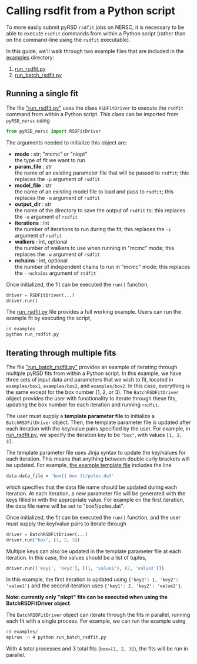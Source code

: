 # Calling rsdfit from a Python script

To more easily submit pyRSD ``rsdfit`` jobs on NERSC, it is necessary
to be able to execute ``rsdfit`` commands from within a Python script (rather than on the command-line using the ``rsdfit`` executable).

In this guide, we'll walk through two example files that are
included in the [examples](../examples) directory:

1. [run_rsdfit.py](../examples/run_rsdfit.py)
2. [run_batch_rsdfit.py](../examples/run_batch_rsdfit.py)


## Running a single fit

The file ["run_rsdfit.py"](../examples/run_rsdfit.py) uses the class
``RSDFitDriver`` to execute the ``rsdfit`` command from within
a Python script. This class can be imported from ``pyRSD_nersc`` using

```python
from pyRSD_nersc import RSDFitDriver
```

The arguments needed to initialize this object are:


- **mode** : str; "mcmc" or "nlopt"<br>
    the type of fit we want to run
- **param_file** : str <br>
    the name of an existing parameter file that will be passed to ``rsdfit``; this replaces the ``-p`` argument of ``rsdfit``
- **model_file** : str <br>
    the name of an existing model file to load and pass to ``rsdfit``;
    this replaces the ``-m`` argument of ``rsdfit``
- **output_dir** : str <br>
    the name of the directory to save the output of ``rsdfit`` to; this
    replaces the ``-o`` argument of ``rsdfit``
- **iterations** : int <br>
    the number of iterations to run during the fit; this replaces the
    ``-i`` argument of ``rsdfit``
- **walkers** : int, optional <br>
  the number of walkers to use when running in "mcmc" mode; this replaces
  the ``-w`` argument of ``rsdfit``
- **nchains** : int, optional <br>
    the number of independent chains to run in "mcmc" mode; this replaces
    the ``--nchains`` argument of ``rsdfit``

Once initialized, the fit can be executed the ``run()`` function,

```python
driver = RSDFitDriver(...)
driver.run()
```

The [run_rsdfit.py](../examples/run_rsdfit.py) file provides a full working
example. Users can run the example fit by executing the script,


```bash
cd examples
python run_rsdfit.py
```

## Iterating through multiple fits

The file ["run_batch_rsdfit.py"](../examples/run_batch_rsdfit.py)
provides an example of iterating through multiple pyRSD fits from within
a Python script. In this example, we have three sets of input data
and parameters that we wish to fit, located in ``examples/box1``,
``examples/box2``, and ``examples/box2``. In this case, everything is the
same except for the box number (1, 2, or 3). The ``BatchRSDFitDriver``
object provides the user with functionality to iterate through these
fits, updating the box number for each iteration and running ``rsdfit``.

The user must supply a **template parameter file** to initialize a ``BatchRSDFitDriver`` object. Then, the template parameter file is updated
after each iteration with the key/value pairs specified by the user. For example, in [run_rsdfit.py](../examples/run_rsdfit.py), we specify the iteration key to be ``"box"``, with values ``[1, 2, 3]``.

The template parameter file uses Jinja syntax to update the key/values
for each iteration. This means that anything between double curly
brackets will be updated. For example,
[the example template file](../examples/params.template) includes the
line

```bash
data.data_file = 'box{{ box }}/poles.dat'
```

which specifies that the data file name should be updated during
each iteration. At each iteration, a new parameter file will be generated
with the keys filled in with the appropriate value. For example on the
first iteration, the data file name will be set to "box1/poles.dat".

Once initialized, the fit can be executed the ``run()`` function, and
the user must supply the key/value pairs to iterate through

```python
driver = BatchRSDFitDriver(...)
driver.run("box", [1, 2, 3])
```

Multiple keys can also be updated in the template parameter file
at each iteration. In this case, the values should be a list of tuples,

```python
driver.run(['key1', 'key2'], [(1, 'value1'), (2, 'value2')])
```
In this example, the first iteration is updated using
``{'key1': 1, 'key2': 'value1'}`` and the second iteration uses
``{'key1': 2, 'key2': 'value2'}``.

**Note: currently only "nlopt" fits can be executed when using the
BatchRSDFitDriver object**.

The ``BatchRSDFitDriver`` object can iterate through the fits in parallel,
running each fit with a single process. For example, we can run the
example using

```bash
cd examples/
mpirun -n 4 python run_batch_rsdfit.py
```

With 4 total processes and 3 total fits (``box=[1, 2, 3]``), the fits will
be run in parallel. 

